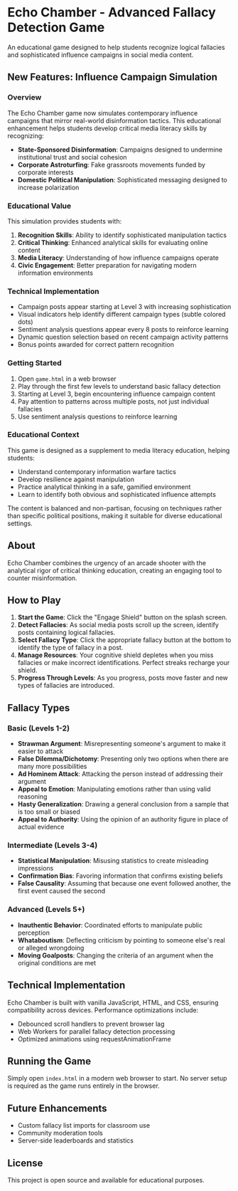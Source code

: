# Echo Chamber - Advanced Fallacy Detection Game

An educational game designed to help students recognize logical fallacies and sophisticated influence campaigns in social media content.

## New Features: Influence Campaign Simulation

### Overview
The Echo Chamber game now simulates contemporary influence campaigns that mirror real-world disinformation tactics. This educational enhancement helps students develop critical media literacy skills by recognizing:

- **State-Sponsored Disinformation**: Campaigns designed to undermine institutional trust and social cohesion
- **Corporate Astroturfing**: Fake grassroots movements funded by corporate interests  
- **Domestic Political Manipulation**: Sophisticated messaging designed to increase polarization

### Educational Value

This simulation provides students with:

1. **Recognition Skills**: Ability to identify sophisticated manipulation tactics
2. **Critical Thinking**: Enhanced analytical skills for evaluating online content
3. **Media Literacy**: Understanding of how influence campaigns operate
4. **Civic Engagement**: Better preparation for navigating modern information environments

### Technical Implementation

- Campaign posts appear starting at Level 3 with increasing sophistication
- Visual indicators help identify different campaign types (subtle colored dots)
- Sentiment analysis questions appear every 8 posts to reinforce learning
- Dynamic question selection based on recent campaign activity patterns
- Bonus points awarded for correct pattern recognition

### Getting Started

1. Open `game.html` in a web browser
2. Play through the first few levels to understand basic fallacy detection
3. Starting at Level 3, begin encountering influence campaign content
4. Pay attention to patterns across multiple posts, not just individual fallacies
5. Use sentiment analysis questions to reinforce learning

### Educational Context

This game is designed as a supplement to media literacy education, helping students:
- Understand contemporary information warfare tactics
- Develop resilience against manipulation
- Practice analytical thinking in a safe, gamified environment
- Learn to identify both obvious and sophisticated influence attempts

The content is balanced and non-partisan, focusing on techniques rather than specific political positions, making it suitable for diverse educational settings.

## About

Echo Chamber combines the urgency of an arcade shooter with the analytical rigor of critical thinking education, creating an engaging tool to counter misinformation.

## How to Play

1. **Start the Game**: Click the "Engage Shield" button on the splash screen.
2. **Detect Fallacies**: As social media posts scroll up the screen, identify posts containing logical fallacies.
3. **Select Fallacy Type**: Click the appropriate fallacy button at the bottom to identify the type of fallacy in a post.
4. **Manage Resources**: Your cognitive shield depletes when you miss fallacies or make incorrect identifications. Perfect streaks recharge your shield.
5. **Progress Through Levels**: As you progress, posts move faster and new types of fallacies are introduced.

## Fallacy Types

### Basic (Levels 1-2)
- **Strawman Argument**: Misrepresenting someone's argument to make it easier to attack
- **False Dilemma/Dichotomy**: Presenting only two options when there are many more possibilities
- **Ad Hominem Attack**: Attacking the person instead of addressing their argument
- **Appeal to Emotion**: Manipulating emotions rather than using valid reasoning
- **Hasty Generalization**: Drawing a general conclusion from a sample that is too small or biased
- **Appeal to Authority**: Using the opinion of an authority figure in place of actual evidence

### Intermediate (Levels 3-4)
- **Statistical Manipulation**: Misusing statistics to create misleading impressions
- **Confirmation Bias**: Favoring information that confirms existing beliefs
- **False Causality**: Assuming that because one event followed another, the first event caused the second

### Advanced (Levels 5+)
- **Inauthentic Behavior**: Coordinated efforts to manipulate public perception
- **Whataboutism**: Deflecting criticism by pointing to someone else's real or alleged wrongdoing
- **Moving Goalposts**: Changing the criteria of an argument when the original conditions are met

## Technical Implementation

Echo Chamber is built with vanilla JavaScript, HTML, and CSS, ensuring compatibility across devices. Performance optimizations include:

- Debounced scroll handlers to prevent browser lag
- Web Workers for parallel fallacy detection processing
- Optimized animations using requestAnimationFrame

## Running the Game

Simply open `index.html` in a modern web browser to start. No server setup is required as the game runs entirely in the browser.

## Future Enhancements

- Custom fallacy list imports for classroom use
- Community moderation tools
- Server-side leaderboards and statistics

## License

This project is open source and available for educational purposes. 
